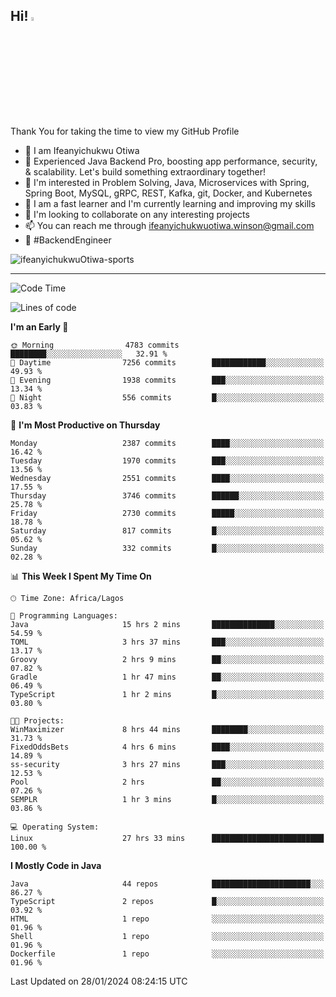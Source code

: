 <!-- BLOG-POST-LIST:START --><!-- BLOG-POST-LIST:END -->

## Hi! <img src="https://media.giphy.com/media/hvRJCLFzcasrR4ia7z/giphy.gif" width="4%"> 

Thank You for taking the time to view my GitHub Profile

- 👋 I am Ifeanyichukwu Otiwa
- 🚀 Experienced Java Backend Pro, boosting app performance, security, & scalability. Let's build something extraordinary together!
- 👀 I'm interested in Problem Solving, Java, Microservices with Spring, Spring Boot, MySQL, gRPC, REST, Kafka, git, Docker, and Kubernetes
- 🌱 I am a fast learner and I'm currently learning and improving my skills
- 💞️ I'm looking to collaborate on any interesting projects
- 📫 You can reach me through ifeanyichukwuotiwa.winson@gmail.com
- 🚀 #BackendEngineer

<p align="left" marginTop="10px"> <img src="https://komarev.com/ghpvc/?username=ifeanyichukwuOtiwa-sports&label=Profile%20views&color=0e75b6&style=for-the-badge" alt="ifeanyichukwuOtiwa-sports" /> </p>

***

<!--START_SECTION:waka-->
![Code Time](http://img.shields.io/badge/Code%20Time-2%2C171%20hrs%2028%20mins-blue)

![Lines of code](https://img.shields.io/badge/From%20Hello%20World%20I%27ve%20Written-4.9%20million%20lines%20of%20code-blue)

**I'm an Early 🐤** 

```text
🌞 Morning                4783 commits        ████████░░░░░░░░░░░░░░░░░   32.91 % 
🌆 Daytime                7256 commits        ████████████░░░░░░░░░░░░░   49.93 % 
🌃 Evening                1938 commits        ███░░░░░░░░░░░░░░░░░░░░░░   13.34 % 
🌙 Night                  556 commits         █░░░░░░░░░░░░░░░░░░░░░░░░   03.83 % 
```
📅 **I'm Most Productive on Thursday** 

```text
Monday                   2387 commits        ████░░░░░░░░░░░░░░░░░░░░░   16.42 % 
Tuesday                  1970 commits        ███░░░░░░░░░░░░░░░░░░░░░░   13.56 % 
Wednesday                2551 commits        ████░░░░░░░░░░░░░░░░░░░░░   17.55 % 
Thursday                 3746 commits        ██████░░░░░░░░░░░░░░░░░░░   25.78 % 
Friday                   2730 commits        █████░░░░░░░░░░░░░░░░░░░░   18.78 % 
Saturday                 817 commits         █░░░░░░░░░░░░░░░░░░░░░░░░   05.62 % 
Sunday                   332 commits         █░░░░░░░░░░░░░░░░░░░░░░░░   02.28 % 
```


📊 **This Week I Spent My Time On** 

```text
🕑︎ Time Zone: Africa/Lagos

💬 Programming Languages: 
Java                     15 hrs 2 mins       ██████████████░░░░░░░░░░░   54.59 % 
TOML                     3 hrs 37 mins       ███░░░░░░░░░░░░░░░░░░░░░░   13.17 % 
Groovy                   2 hrs 9 mins        ██░░░░░░░░░░░░░░░░░░░░░░░   07.82 % 
Gradle                   1 hr 47 mins        ██░░░░░░░░░░░░░░░░░░░░░░░   06.49 % 
TypeScript               1 hr 2 mins         █░░░░░░░░░░░░░░░░░░░░░░░░   03.80 % 

🐱‍💻 Projects: 
WinMaximizer             8 hrs 44 mins       ████████░░░░░░░░░░░░░░░░░   31.73 % 
FixedOddsBets            4 hrs 6 mins        ████░░░░░░░░░░░░░░░░░░░░░   14.89 % 
ss-security              3 hrs 27 mins       ███░░░░░░░░░░░░░░░░░░░░░░   12.53 % 
Pool                     2 hrs               ██░░░░░░░░░░░░░░░░░░░░░░░   07.26 % 
SEMPLR                   1 hr 3 mins         █░░░░░░░░░░░░░░░░░░░░░░░░   03.86 % 

💻 Operating System: 
Linux                    27 hrs 33 mins      █████████████████████████   100.00 % 
```

**I Mostly Code in Java** 

```text
Java                     44 repos            ██████████████████████░░░   86.27 % 
TypeScript               2 repos             █░░░░░░░░░░░░░░░░░░░░░░░░   03.92 % 
HTML                     1 repo              ░░░░░░░░░░░░░░░░░░░░░░░░░   01.96 % 
Shell                    1 repo              ░░░░░░░░░░░░░░░░░░░░░░░░░   01.96 % 
Dockerfile               1 repo              ░░░░░░░░░░░░░░░░░░░░░░░░░   01.96 % 
```




 Last Updated on 28/01/2024 08:24:15 UTC
<!--END_SECTION:waka-->

<!--
<p align="center">
![trophy](https://github-profile-trophy.vercel.app/?username=ifeanyichukwuOtiwa-sports&theme=onedark) (https://github.com/ryo-ma/github-profile-trophy)
</p>
-->

<!---
ifeanyi-otiwa/ifeanyi-otiwa is a ✨ special ✨ repository because its `README.md` (this file) appears on your GitHub profile.
You can click the Preview link to take a look at your changes.
--->
